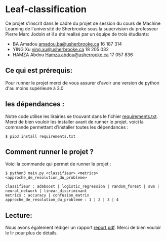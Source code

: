 # Leaf-classification

Ce projet s'inscrit dans le cadre du projet de session du cours de Machine Learning de l'université de Sherbrooke sous la supervision du professeur Pierre Marc Jodoin et il a été realisé par un équipe de trois étudiants:
 
* BA Amadou    amadou.ba@usherbrooke.ca   16 187 314
* YING Xu      ying.xu@usherbrooke.ca     18 205 032
* HAMZA Abdou  Hamza.abdou@usherrooke.ca  17 057 836 


## Ce qui est prérequis:

Pour runner le projet merci de vous assurer d'avoir une version de python d'au moins supérieure à 3.0

## les dépendances :

Notre code utilise les lirairies se trouvant dans le fichier [requirements.txt](requirements.txt). Merci de bien vouloir les installer avant de runner le projet. voici la commande permettant d'installer toutes les dépendances :

```console
$ pip3 install requirements.txt
```


## Comment runner le projet ?

Voici la commande qui permet de runner le projet :

```console
$ python3 main.py <classifieur> <metrics> <approche_de_resolution_du_probleme>

classifieur : adaboost | logistic_regression | random_forest | svm | neural_network | linear_discriminant 
metrics : accuracy | confusion_matrix 
approche_de_resolution_du_probleme : 1 | 2 | 3 | 4
```

## Lecture:

 Nous avons également rédiger un rapport [report.pdf](report.pdf). Merci de bien vouloir le lir pour plus de détails.



